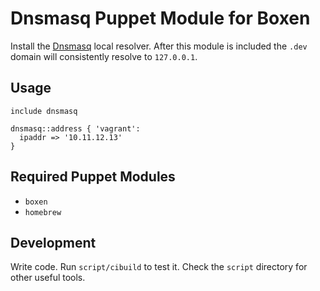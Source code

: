 # Dnsmasq Puppet Module for Boxen

Install the [Dnsmasq](http://www.thekelleys.org.uk/dnsmasq/doc.html)
local resolver. After this module is included the `.dev` domain will
consistently resolve to `127.0.0.1`.

## Usage

```puppet
include dnsmasq

dnsmasq::address { 'vagrant':
  ipaddr => '10.11.12.13'
}
```

## Required Puppet Modules

* `boxen`
* `homebrew`

## Development

Write code. Run `script/cibuild` to test it. Check the `script`
directory for other useful tools.
